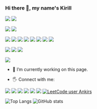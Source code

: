 ### Hi there 👋, my name's Kirill

![](https://img.shields.io/badge/OS-Linux-informational?style=flat&color=ffd966&logo=linux)
![](https://img.shields.io/badge/OS-MacOS-informational?style=flat&color=ffd966&logo=macos)

![](https://img.shields.io/badge/Editor-VIM-informational?style=flat&color=9fc5e8&logo=vim)
![](https://img.shields.io/badge/Editor-WebStorm-informational?style=flat&color=9fc5e8&logo=WebStorm)

![](https://img.shields.io/badge/Code-Javascript-informational?style=flat&color=2bbc8a&logo=JavaScript)
![](https://img.shields.io/badge/Code-Typescript-informational?style=flat&color=2bbc8a&logo=TypeScript)
![](https://img.shields.io/badge/Code-React-informational?style=flat&color=2bbc8a&logo=React)
![](https://img.shields.io/badge/Code-Node-informational?style=flat&color=2bbc8a&logo=node.js)
![](https://img.shields.io/badge/Code-Deno-informational?style=flat&color=2bbc8a&logo=Deno)
![](https://img.shields.io/badge/Code-Jest-informational?style=flat&color=8fce00&logo=Jest)
![](https://img.shields.io/badge/Code-Cypress-informational?style=flat&color=8fce00&logo=Cypress)
![](https://img.shields.io/badge/Database-Mysql-informational?style=flat&color=ce7e00&logo=MySQL)

![](https://img.shields.io/badge/Tools-Shell-informational?style=flat&color=b4a7d6&logo=gnu-bash)
![](https://img.shields.io/badge/Tools-Yarn-informational?style=flat&color=b4a7d6&logo=Yarn)
![](https://img.shields.io/badge/Tools-NPM-informational?style=flat&color=b4a7d6&logo=Npm)

![](https://img.shields.io/badge/Tools-Docker-informational?style=flat&color=e06666&logo=Docker)

- 🔭 I’m currently working on this page. 

- 🖐 Connect with me: 

[<img src='https://img.shields.io/badge/Telegram-2CA5E0?style=for-the-badge&logo=telegram&logoColor=white'>](https://t.me/d4rkm3z)
[<img src='https://img.shields.io/badge/LinkedIn-0077B5?style=for-the-badge&logo=linkedin&logoColor=white'>](https://www.linkedin.com/in/kirillsadovnikov/)
[<img src='https://img.shields.io/badge/Twitter-1DA1F2?style=for-the-badge&logo=twitter&logoColor=white'>](https://twitter.com/d4rkm3z)
[<img src='https://img.shields.io/badge/Facebook-1877F2?style=for-the-badge&logo=facebook&logoColor=white'>](https://www.facebook.com/d4rkm3z)
[<img src='https://img.shields.io/badge/Stack_Overflow-FE7A16?style=for-the-badge&logo=stack-overflow&logoColor=white'>](https://stackoverflow.com/users/4764467)
[<img src='https://img.shields.io/badge/Instagram-E4405F?style=for-the-badge&logo=instagram&logoColor=white'>](https://www.instagram.com/cyril.sadovnikov/)
[![LeetCode user Ankirs](https://img.shields.io/badge/dynamic/json?style=for-the-badge&labelColor=black&color=%23ffa116&label=Solved&query=solvedOverTotal&url=https%3A%2F%2Fleetcode-badge.vercel.app%2Fapi%2Fusers%2FAnkirs&logo=leetcode&logoColor=yellow)](https://leetcode.com/Ankirs/)

![Top Langs](https://github-readme-stats.vercel.app/api/top-langs/?username=d4rkm3z&show_icons=true&layout=compact&langs_count=10) ![GitHub stats](https://github-readme-stats.vercel.app/api?username=d4rkm3z&show_icons=true&count_private=true&hide_rank=true&line_height=28)

<!--
![GitHub Activity Graph](https://activity-graph.herokuapp.com/graph?username=d4rkm3z)  
![GitHub streak stats](https://github-readme-streak-stats.herokuapp.com/?user=d4rkm3z) 
 -->



<!--
**d4rkm3z/d4rkm3z** is a ✨ _special_ ✨ repository because its `README.md` (this file) appears on your GitHub profile.

Here are some ideas to get you started:

- 🔭 I’m currently working on ...
- 🌱 I’m currently learning ...
- 👯 I’m looking to collaborate on ...
- 🤔 I’m looking for help with ...
- 💬 Ask me about ...
- 📫 How to reach me: ...
- 😄 Pronouns: ...
- ⚡ Fun fact: ...
-->
